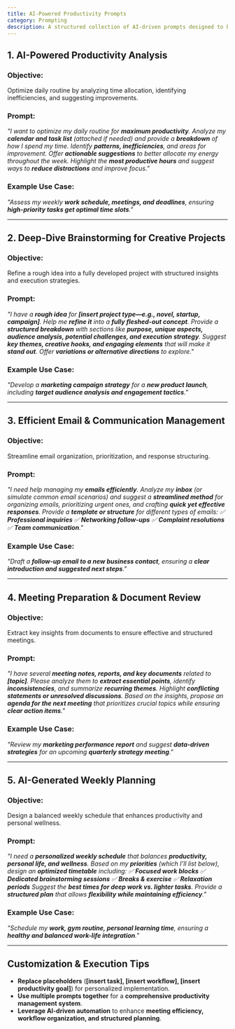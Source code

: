 ```yaml
---
title: AI-Powered Productivity Prompts  
category: Prompting  
description: A structured collection of AI-driven prompts designed to boost productivity, streamline work habits, and improve time management.
---
```

## **1. AI-Powered Productivity Analysis**

### **Objective:**

Optimize daily routine by analyzing time allocation, identifying inefficiencies, and suggesting improvements.

### **Prompt:**

*"I want to optimize my daily routine for **maximum productivity**.
Analyze my **calendar and task list** (attached if needed) and provide a **breakdown** of how I spend my time.
Identify **patterns, inefficiencies**, and areas for improvement.
Offer **actionable suggestions** to better allocate my energy throughout the week.
Highlight the **most productive hours** and suggest ways to **reduce distractions** and improve focus."*

### **Example Use Case:**

*"Assess my weekly **work schedule, meetings, and deadlines**, ensuring **high-priority tasks get optimal time slots**."*

---

## **2. Deep-Dive Brainstorming for Creative Projects**

### **Objective:**

Refine a rough idea into a fully developed project with structured insights and execution strategies.

### **Prompt:**

*"I have a **rough idea** for **[insert project type—e.g., novel, startup, campaign]**.
Help me **refine it** into a **fully fleshed-out concept**.
Provide a **structured breakdown** with sections like **purpose, unique aspects, audience analysis, potential challenges, and execution strategy**.
Suggest **key themes, creative hooks, and engaging elements** that will make it **stand out**.
Offer **variations or alternative directions** to explore."*

### **Example Use Case:**

*"Develop a **marketing campaign strategy** for a **new product launch**, including **target audience analysis and engagement tactics**."*

---

## **3. Efficient Email & Communication Management**

### **Objective:**

Streamline email organization, prioritization, and response structuring.

### **Prompt:**

*"I need help managing my **emails efficiently**.
Analyze my **inbox** (or simulate common email scenarios) and suggest a **streamlined method** for organizing emails, prioritizing urgent ones, and crafting **quick yet effective responses**.
Provide a **template or structure** for different types of emails:
✅ **Professional inquiries**
✅ **Networking follow-ups**
✅ **Complaint resolutions**
✅ **Team communication**."*

### **Example Use Case:**

*"Draft a **follow-up email to a new business contact**, ensuring a **clear introduction and suggested next steps**."*

---

## **4. Meeting Preparation & Document Review**

### **Objective:**

Extract key insights from documents to ensure effective and structured meetings.

### **Prompt:**

*"I have several **meeting notes, reports, and key documents** related to **[topic]**.
Please analyze them to **extract essential points**, identify **inconsistencies**, and summarize **recurring themes**.
Highlight **conflicting statements or unresolved discussions**.
Based on the insights, propose an **agenda for the next meeting** that prioritizes crucial topics while ensuring **clear action items**."*

### **Example Use Case:**

*"Review my **marketing performance report** and suggest **data-driven strategies** for an upcoming **quarterly strategy meeting**."*

---

## **5. AI-Generated Weekly Planning**

### **Objective:**

Design a balanced weekly schedule that enhances productivity and personal wellness.

### **Prompt:**

*"I need a **personalized weekly schedule** that balances **productivity, personal life, and wellness**.
Based on my **priorities** (which I’ll list below), design an **optimized timetable** including:
✅ **Focused work blocks**
✅ **Dedicated brainstorming sessions**
✅ **Breaks & exercise**
✅ **Relaxation periods**
Suggest the **best times for deep work vs. lighter tasks**.
Provide a **structured plan** that allows **flexibility while maintaining efficiency**."*

### **Example Use Case:**

*"Schedule my **work, gym routine, personal learning time**, ensuring a **healthy and balanced work-life integration**."*

---

## **Customization & Execution Tips**

- **Replace placeholders** (**[insert task], [insert workflow], [insert productivity goal]**) for personalized implementation.
- **Use multiple prompts together** for a **comprehensive productivity management system**.
- **Leverage AI-driven automation** to enhance **meeting efficiency, workflow organization, and structured planning**.

